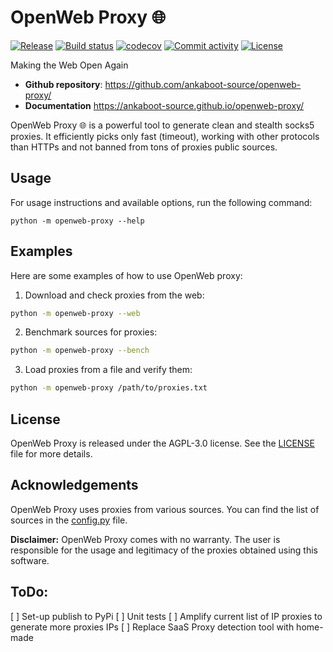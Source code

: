 # OpenWeb Proxy 🌐

[![Release](https://img.shields.io/github/v/release/ankaboot-source/openweb-proxy)](https://img.shields.io/github/v/release/ankaboot-source/openweb-proxy)
[![Build status](https://img.shields.io/github/actions/workflow/status/ankaboot-source/openweb-proxy/main.yml?branch=main)](https://github.com/ankaboot-source/openweb-proxy/actions/workflows/main.yml?query=branch%3Amain)
[![codecov](https://codecov.io/gh/ankaboot-source/openweb-proxy/branch/main/graph/badge.svg)](https://codecov.io/gh/ankaboot-source/openweb-proxy)
[![Commit activity](https://img.shields.io/github/commit-activity/m/ankaboot-source/openweb-proxy)](https://img.shields.io/github/commit-activity/m/ankaboot-source/openweb-proxy)
[![License](https://img.shields.io/github/license/ankaboot-source/openweb-proxy)](https://img.shields.io/github/license/ankaboot-source/openweb-proxy)

Making the Web Open Again

- **Github repository**: <https://github.com/ankaboot-source/openweb-proxy/>
- **Documentation** <https://ankaboot-source.github.io/openweb-proxy/>

OpenWeb Proxy 🌐 is a powerful tool to generate clean and stealth socks5 proxies. It efficiently picks only fast (timeout), working with other protocols than HTTPs and not banned from tons of proxies public sources.


## Usage

For usage instructions and available options, run the following command:

```
python -m openweb-proxy --help
```

## Examples

Here are some examples of how to use OpenWeb proxy:

1. Download and check proxies from the web:
```sh
python -m openweb-proxy --web
```

2. Benchmark sources for proxies:

```sh
python -m openweb-proxy --bench
```

3. Load proxies from a file and verify them:

```sh
python -m openweb-proxy /path/to/proxies.txt
```

## License

OpenWeb Proxy is released under the AGPL-3.0 license. See the [LICENSE](/LICENSE) file for more details.

## Acknowledgements

OpenWeb Proxy uses proxies from various sources. You can find the list of sources in the [config.py](/openweb_proxy/config.py) file.

**Disclaimer:** OpenWeb Proxy comes with no warranty. The user is responsible for the usage and legitimacy of the proxies obtained using this software.

## ToDo:
[ ] Set-up publish to PyPi
[ ] Unit tests
[ ] Amplify current list of IP proxies to generate more proxies IPs
[ ] Replace SaaS Proxy detection tool with home-made
